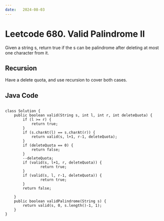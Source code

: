 ```yaml
---
date:   2024-08-03
---
```


# Leetcode 680. Valid Palindrome II

Given a string s, return true if the s can be palindrome after deleting at most one character from it.

## Recursion
Have a delete quota, and use recursion to cover both cases.

## Java Code
<pre>
<code>
class Solution {
    public boolean valid(String s, int l, int r, int deleteQuota) {
        if (l >= r) {
            return true;
        }
        if (s.charAt(l) == s.charAt(r)) {
            return valid(s, l+1, r-1, deleteQuota);
        }
        if (deleteQuota == 0) {
            return false;
        }
        --deleteQuota;
        if (valid(s, l+1, r, deleteQuota)) {
                return true;
        }
        if (valid(s, l, r-1, deleteQuota)) {
                return true;
        }
        return false;
        
    }
    public boolean validPalindrome(String s) {
        return valid(s, 0, s.length()-1, 1);
    }
}
</code>
</pre>